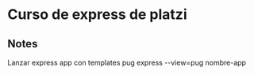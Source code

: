 
# Curso de express de platzi


## Notes
Lanzar express app con templates pug
    express --view=pug nombre-app